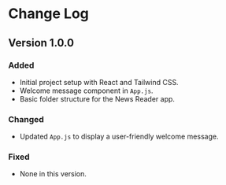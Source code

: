 # Change Log

## Version 1.0.0
### Added
- Initial project setup with React and Tailwind CSS.
- Welcome message component in `App.js`.
- Basic folder structure for the News Reader app.

### Changed
- Updated `App.js` to display a user-friendly welcome message.

### Fixed
- None in this version.
